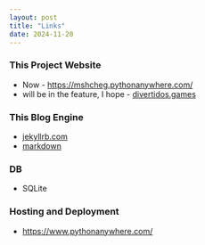 ```yaml
---
layout: post
title: "Links"
date: 2024-11-20
---
```


### This Project Website
* Now - https://mshcheg.pythonanywhere.com/
* will be in the feature, I hope - [divertidos.games](http://www.divertidos.games/)

### This Blog Engine
* [jekyllrb.com](https://jekyllrb.com/docs/)
* [markdown](https://daringfireball.net/projects/markdown/basics)

### DB
* SQLite

### Hosting and Deployment
* https://www.pythonanywhere.com/
